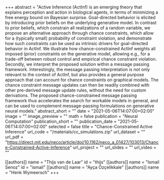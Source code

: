 +++
abstract = "Active Inference (ActInf) is an emerging theory that explains perception and action in biological agents, in terms of minimizing a free energy bound on Bayesian surprise. Goal-directed behavior is elicited by introducing prior beliefs on the underlying generative model. In contrast to prior beliefs, which constrain all realizations of a random variable, we propose an alternative approach through chance constraints, which allow for a (typically small) probability of constraint violation, and demonstrate how such constraints can be used as intrinsic drivers for goal-directed behavior in ActInf. We illustrate how chance-constrained ActInf weights all imposed (prior) constraints on the generative model, allowing e.g., for a trade-off between robust control and empirical chance constraint violation. Secondly, we interpret the proposed solution within a message passing framework. Interestingly, the message passing interpretation is not only relevant to the context of ActInf, but also provides a general purpose approach that can account for chance constraints on graphical models. The chance constraint message updates can then be readily combined with other pre-derived message update rules, without the need for custom derivations. The proposed chance-constrained message passing framework thus accelerates the search for workable models in general, and can be used to complement message-passing formulations on generative neural models."
abstract_short = ""
date = "2021-05-06T14:07:00+02:00"
image = ""
image_preview = ""
math = false
publication = "Neural Computation"
publication_short = ""
publication_date = "2021-05-06T14:07:00+02:00"
selected = false
title = "Chance-Constrained Active Inference"
url_code = "/materials/cc_simulations.zip"
url_dataset = ""
url_pdf = "https://direct.mit.edu/neco/article/doi/10.1162/neco_a_01427/103013/Chance-Constrained-Active-Inference"
url_project = ""
url_slides = ""
url_video = ""

[[authors]]
    name = "Thijs van de Laar"
    id = "thijs"
[[authors]]
    name = "Ismail Senoz"
    id = "ismail"
[[authors]]
    name = "Ayça Özçelikkale"
[[authors]]
    name = "Henk Wymeersch"
+++
